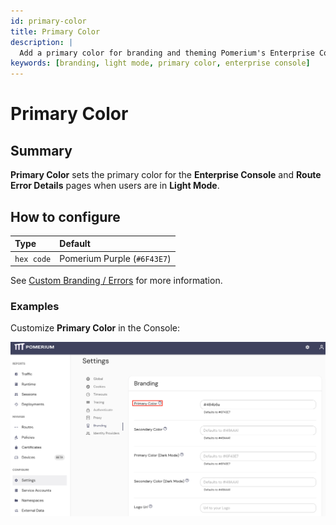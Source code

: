 ```yaml
---
id: primary-color
title: Primary Color
description: |
  Add a primary color for branding and theming Pomerium's Enterprise Console and information pages in light mode. 
keywords: [branding, light mode, primary color, enterprise console]
---
```


# Primary Color

## Summary

**Primary Color** sets the primary color for the **Enterprise Console** and **Route Error Details** pages when users are in **Light Mode**.

## How to configure

| **Type** | **Default** |
| :--- | :--- |
| `hex code` | Pomerium Purple (`#6F43E7`) |

See [Custom Branding / Errors](/docs/capabilities/branding) for more information.

### Examples

Customize **Primary Color** in the Console:

![Set custom primary color for light mode](./img/branding-primary-light-mode.png)

